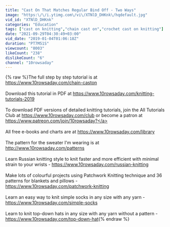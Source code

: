 ```yaml
---
title: "Cast On That Matches Regular Bind Off - Two Ways"
image: "https:\/\/i.ytimg.com\/vi\/XTNlD_DHKnk\/hqdefault.jpg"
vid_id: "XTNlD_DHKnk"
categories: "Education"
tags: ["cast on knitting","chain cast on","crochet cast on knitting"]
date: "2021-09-29T04:30:49+03:00"
vid_date: "2019-01-04T01:06:18Z"
duration: "PT7M51S"
viewcount: "8003"
likeCount: "238"
dislikeCount: "6"
channel: "10rowsaday"
---
```

{% raw %}The full step by step tutorial is at <a rel="nofollow" target="blank" href="https://www.10rowsaday.com/chain-caston">https://www.10rowsaday.com/chain-caston</a><br /><br />Download this tutorial in PDF at <a rel="nofollow" target="blank" href="https://www.10rowsaday.com/knitting-tutorials-2019">https://www.10rowsaday.com/knitting-tutorials-2019</a><br /><br />To download PDF versions of detailed knitting tutorials, join the All Tutorials Club at <a rel="nofollow" target="blank" href="https://www.10rowsaday.com/club">https://www.10rowsaday.com/club</a> or become a patron at <a rel="nofollow" target="blank" href="https://www.patreon.com/join/10rowsaday?">https://www.patreon.com/join/10rowsaday?</a><br /><br />All free e-books and charts are at <a rel="nofollow" target="blank" href="https://www.10rowsaday.com/library">https://www.10rowsaday.com/library</a><br /><br />The pattern for the sweater I'm wearing is at <a rel="nofollow" target="blank" href="http://www.10rowsaday.com/patterns">http://www.10rowsaday.com/patterns</a><br /><br />Learn Russian knitting style to knit faster and more efficient with minimal strain to your wrists - <a rel="nofollow" target="blank" href="https://www.10rowsaday.com/russian-knitting">https://www.10rowsaday.com/russian-knitting</a><br /><br />Make lots of colourful projects using Patchwork Knitting technique and 36 patterns for blankets and pillows - <a rel="nofollow" target="blank" href="https://www.10rowsaday.com/patchwork-knitting">https://www.10rowsaday.com/patchwork-knitting</a><br /><br />Learn an easy way to knit simple socks in any size with any yarn - <a rel="nofollow" target="blank" href="https://www.10rowsaday.com/simple-socks">https://www.10rowsaday.com/simple-socks</a><br /><br />Learn to knit top-down hats in any size with any yarn without a pattern - <a rel="nofollow" target="blank" href="https://www.10rowsaday.com/top-down-hat">https://www.10rowsaday.com/top-down-hat</a>{% endraw %}
